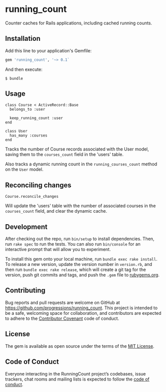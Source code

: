 # running_count

Counter caches for Rails applications, including cached running counts.

## Installation

Add this line to your application's Gemfile:

```ruby
gem 'running_count', '~> 0.1`
```

And then execute:

    $ bundle

## Usage

```
class Course < ActiveRecord::Base
  belongs_to :user

  keep_running_count :user
end

class User
  has_many :courses
end
```

Tracks the number of Course records associated with the User model, saving them to the `courses_count` field in the 'users' table.

Also tracks a dynamic running count in the `running_courses_count` method on the `User` model.

## Reconciling changes

```
Course.reconcile_changes
```

Will update the 'users' table with the number of associated courses in the `courses_count` field, and clear the dynamic cache.


## Development

After checking out the repo, run `bin/setup` to install dependencies. Then, run `rake spec` to run the tests. You can also run `bin/console` for an interactive prompt that will allow you to experiment.

To install this gem onto your local machine, run `bundle exec rake install`. To release a new version, update the version number in `version.rb`, and then run `bundle exec rake release`, which will create a git tag for the version, push git commits and tags, and push the `.gem` file to [rubygems.org](https://rubygems.org).

## Contributing

Bug reports and pull requests are welcome on GitHub at https://github.com/progressions/running_count. This project is intended to be a safe, welcoming space for collaboration, and contributors are expected to adhere to the [Contributor Covenant](http://contributor-covenant.org) code of conduct.

## License

The gem is available as open source under the terms of the [MIT License](https://opensource.org/licenses/MIT).

## Code of Conduct

Everyone interacting in the RunningCount project’s codebases, issue trackers, chat rooms and mailing lists is expected to follow the [code of conduct](https://github.com/progressions/running_count/blob/master/CODE_OF_CONDUCT.md).
